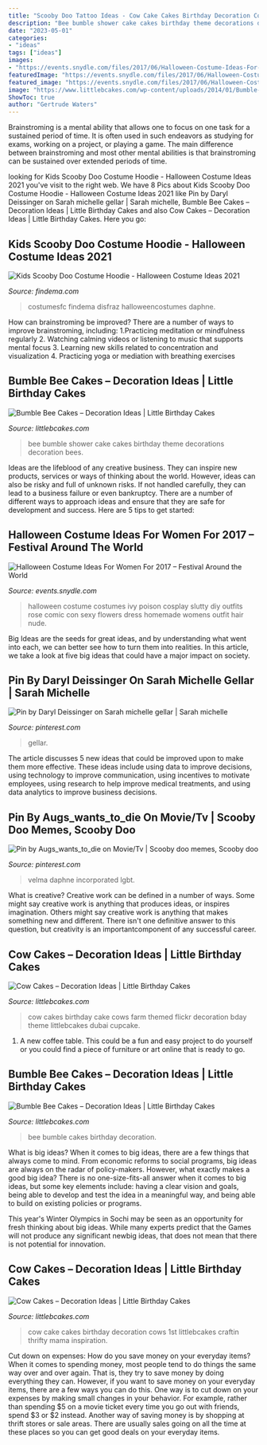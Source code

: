 ```yaml
---
title: "Scooby Doo Tattoo Ideas - Cow Cake Cakes Birthday Decoration Cows 1st Littlebcakes Craftin Thrifty Mama Inspiration"
description: "Bee bumble shower cake cakes birthday theme decorations decoration bees"
date: "2023-05-01"
categories:
- "ideas"
tags: ["ideas"]
images:
- "https://events.snydle.com/files/2017/06/Halloween-Costume-Ideas-For-Women-2017-8.jpg"
featuredImage: "https://events.snydle.com/files/2017/06/Halloween-Costume-Ideas-For-Women-2017-8.jpg"
featured_image: "https://events.snydle.com/files/2017/06/Halloween-Costume-Ideas-For-Women-2017-8.jpg"
image: "https://www.littlebcakes.com/wp-content/uploads/2014/01/Bumble-Bee-Baby-Shower-Cake.jpg"
ShowToc: true
author: "Gertrude Waters"
---
```



Brainstroming is a mental ability that allows one to focus on one task for a sustained period of time. It is often used in such endeavors as studying for exams, working on a project, or playing a game. The main difference between brainstroming and most other mental abilities is that brainstroming can be sustained over extended periods of time.

	

		
looking for Kids Scooby Doo Costume Hoodie - Halloween Costume Ideas 2021 you've visit to the right web. We have 8 Pics about Kids Scooby Doo Costume Hoodie - Halloween Costume Ideas 2021 like Pin by Daryl Deissinger on Sarah michelle gellar | Sarah michelle, Bumble Bee Cakes – Decoration Ideas | Little Birthday Cakes and also Cow Cakes – Decoration Ideas | Little Birthday Cakes. Here you go:
		
    
## Kids Scooby Doo Costume Hoodie - Halloween Costume Ideas 2021

<img loading=lazy src="https://findema.com/wp-content/uploads/2014/10/halloween_20146013.jpg" onerror="this.onerror=null;this.src='https://tse3.mm.bing.net/th?id=OIP.66tbd5Gce7_AK86eZlkjIgHaKl&amp;pid=15.1';" alt="Kids Scooby Doo Costume Hoodie - Halloween Costume Ideas 2021">

_Source: findema.com_

>costumesfc findema disfraz halloweencostumes daphne. 

	

How can brainstroming be improved?
There are a number of ways to improve brainstroming, including: 
1.Practicing meditation or mindfulness regularly 
2. Watching calming videos or listening to music that supports mental focus 
3. Learning new skills related to concentration and visualization 
4. Practicing yoga or mediation with breathing exercises 

    
## Bumble Bee Cakes – Decoration Ideas | Little Birthday Cakes

<img loading=lazy src="https://www.littlebcakes.com/wp-content/uploads/2014/01/Bumble-Bee-Baby-Shower-Cake.jpg" onerror="this.onerror=null;this.src='https://tse1.mm.bing.net/th?id=OIP.MbptnFt52AWLLq1pmt3hAgHaJ4&amp;pid=15.1';" alt="Bumble Bee Cakes – Decoration Ideas | Little Birthday Cakes">

_Source: littlebcakes.com_

>bee bumble shower cake cakes birthday theme decorations decoration bees. 

	

Ideas are the lifeblood of any creative business. They can inspire new products, services or ways of thinking about the world. However, ideas can also be risky and full of unknown risks. If not handled carefully, they can lead to a business failure or even bankruptcy. There are a number of different ways to approach ideas and ensure that they are safe for development and success. Here are 5 tips to get started:

    
## Halloween Costume Ideas For Women For 2017 – Festival Around The World

<img loading=lazy src="https://events.snydle.com/files/2017/06/Halloween-Costume-Ideas-For-Women-2017-8.jpg" onerror="this.onerror=null;this.src='https://tse4.mm.bing.net/th?id=OIP.Ld4pudEzhZ_sWjEhApz4HgHaLH&amp;pid=15.1';" alt="Halloween Costume Ideas For Women For 2017 – Festival Around the World">

_Source: events.snydle.com_

>halloween costume costumes ivy poison cosplay slutty diy outfits rose comic con sexy flowers dress homemade womens outfit hair nude. 

	

Big Ideas are the seeds for great ideas, and by understanding what went into each, we can better see how to turn them into realities. In this article, we take a look at five big ideas that could have a major impact on society.

    
## Pin By Daryl Deissinger On Sarah Michelle Gellar | Sarah Michelle

<img loading=lazy src="https://i.pinimg.com/736x/2b/76/3e/2b763e2ce84579d943e993cbc3d1929a.jpg" onerror="this.onerror=null;this.src='https://tse4.mm.bing.net/th?id=OIP.TRC1OzHAKp6IP8D_9rwt0gHaFj&amp;pid=15.1';" alt="Pin by Daryl Deissinger on Sarah michelle gellar | Sarah michelle">

_Source: pinterest.com_

>gellar. 

	

The article discusses 5 new ideas that could be improved upon to make them more effective. These ideas include using data to improve decisions, using technology to improve communication, using incentives to motivate employees, using research to help improve medical treatments, and using data analytics to improve business decisions.

    
## Pin By Augs_wants_to_die On Movie/Tv | Scooby Doo Memes, Scooby Doo

<img loading=lazy src="https://i.pinimg.com/736x/ff/d5/5d/ffd55d933e8a950599309f91c3169b31.jpg" onerror="this.onerror=null;this.src='https://tse2.mm.bing.net/th?id=OIP.GKhjH2-VVSpLz-Dwzq_5rQAAAA&amp;pid=15.1';" alt="Pin by Augs_wants_to_die on Movie/Tv | Scooby doo memes, Scooby doo">

_Source: pinterest.com_

>velma daphne incorporated lgbt. 

	

What is creative?
Creative work can be defined in a number of ways. Some might say creative work is anything that produces ideas, or inspires imagination. Others might say creative work is anything that makes something new and different. There isn't one definitive answer to this question, but creativity is an importantcomponent of any successful career.

    
## Cow Cakes – Decoration Ideas | Little Birthday Cakes

<img loading=lazy src="https://www.littlebcakes.com/wp-content/uploads/2014/01/Cow-Birthday-Cakes.jpg" onerror="this.onerror=null;this.src='https://tse4.mm.bing.net/th?id=OIP.uAUyr1eIieUHbbTqYI1uMwHaJ3&amp;pid=15.1';" alt="Cow Cakes – Decoration Ideas | Little Birthday Cakes">

_Source: littlebcakes.com_

>cow cakes birthday cake cows farm themed flickr decoration bday theme littlebcakes dubai cupcake. 

	

1. A new coffee table. This could be a fun and easy project to do yourself or you could find a piece of furniture or art online that is ready to go.

    
## Bumble Bee Cakes – Decoration Ideas | Little Birthday Cakes

<img loading=lazy src="http://www.littlebcakes.com/wp-content/uploads/2014/01/Bumble-Bee-Cakes-Photos.jpg" onerror="this.onerror=null;this.src='https://tse2.mm.bing.net/th?id=OIP.kj7Ai8zrwnx-hU8t6y7CDQHaJ4&amp;pid=15.1';" alt="Bumble Bee Cakes – Decoration Ideas | Little Birthday Cakes">

_Source: littlebcakes.com_

>bee bumble cakes birthday decoration. 

	

What is big ideas?
When it comes to big ideas, there are a few things that always come to mind. From economic reforms to social programs, big ideas are always on the radar of policy-makers. However, what exactly makes a good big idea?
There is no one-size-fits-all answer when it comes to big ideas, but some key elements include: having a clear vision and goals, being able to develop and test the idea in a meaningful way, and being able to build on existing policies or programs.

This year's Winter Olympics in Sochi may be seen as an opportunity for fresh thinking about big ideas. While many experts predict that the Games will not produce any significant newbig ideas, that does not mean that there is not potential for innovation.

    
## Cow Cakes – Decoration Ideas | Little Birthday Cakes

<img loading=lazy src="https://www.littlebcakes.com/wp-content/uploads/2014/01/Cow-Cake.jpg" onerror="this.onerror=null;this.src='https://tse1.mm.bing.net/th?id=OIP.tLeZVRVwuLvnaj-mQG9djgHaFj&amp;pid=15.1';" alt="Cow Cakes – Decoration Ideas | Little Birthday Cakes">

_Source: littlebcakes.com_

>cow cake cakes birthday decoration cows 1st littlebcakes craftin thrifty mama inspiration. 

	

Cut down on expenses: How do you save money on your everyday items?
When it comes to spending money, most people tend to do things the same way over and over again. That is, they try to save money by doing everything they can. However, if you want to save money on your everyday items, there are a few ways you can do this. One way is to cut down on your expenses by making small changes in your behavior. For example, rather than spending $5 on a movie ticket every time you go out with friends, spend $3 or $2 instead. Another way of saving money is by shopping at thrift stores or sale areas. There are usually sales going on all the time at these places so you can get good deals on your everyday items.

